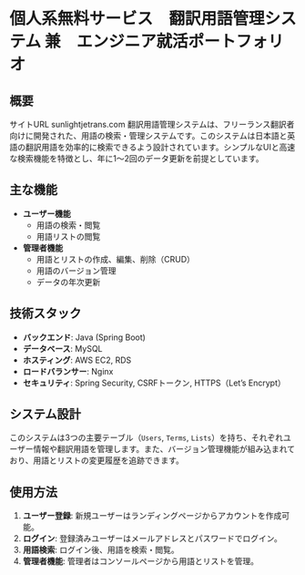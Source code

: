 # 個人系無料サービス　翻訳用語管理システム 兼　エンジニア就活ポートフォリオ

## 概要
サイトURL sunlightjetrans.com
翻訳用語管理システムは、フリーランス翻訳者向けに開発された、用語の検索・管理システムです。このシステムは日本語と英語の翻訳用語を効率的に検索できるよう設計されています。シンプルなUIと高速な検索機能を特徴とし、年に1〜2回のデータ更新を前提としています。

## 主な機能
- **ユーザー機能**
  - 用語の検索・閲覧
  - 用語リストの閲覧
- **管理者機能**
  - 用語とリストの作成、編集、削除（CRUD）
  - 用語のバージョン管理
  - データの年次更新

## 技術スタック
- **バックエンド**: Java (Spring Boot)
- **データベース**: MySQL
- **ホスティング**: AWS EC2, RDS
- **ロードバランサー**: Nginx
- **セキュリティ**: Spring Security, CSRFトークン, HTTPS（Let’s Encrypt）

## システム設計
このシステムは3つの主要テーブル（`Users`, `Terms`, `Lists`）を持ち、それぞれユーザー情報や翻訳用語を管理します。また、バージョン管理機能が組み込まれており、用語とリストの変更履歴を追跡できます。

## 使用方法
1. **ユーザー登録**: 新規ユーザーはランディングページからアカウントを作成可能。
2. **ログイン**: 登録済みユーザーはメールアドレスとパスワードでログイン。
3. **用語検索**: ログイン後、用語を検索・閲覧。
4. **管理者機能**: 管理者はコンソールページから用語とリストを管理。
